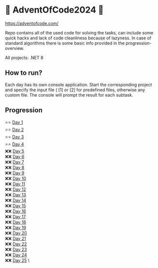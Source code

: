 # 🎄 AdventOfCode2024 🎄
https://adventofcode.com/

Repo contains all of the used code for solving the tasks, can include some quick hacks and lack of code cleanliness because of lazyness. In case of standard algorithms there is some basic info provided in the progression-overview.

All projects: .NET 8

## How to run?
Each day has its own console application. Start the corresponding project and specify the input file ( [1] or [2] for predefined files, 
otherwise any custom file. The console will prompt the result for each subtask. 

## Progression
:star::star: [Day  1](/AdventOfCode2024/Day01) \
:star::star: [Day  2](/AdventOfCode2024/Day02) \
:star::star: [Day  3](/AdventOfCode2024/Day03) \
:star::star: [Day  4](/AdventOfCode2024/Day04) \
:x::x: [Day  5](/AdventOfCode2024/Day05) \
:x::x: [Day  6](/AdventOfCode2024/Day06) \
:x::x: [Day  7](/AdventOfCode2024/Day07) \
:x::x: [Day  8](/AdventOfCode2024/Day08) \
:x::x: [Day  9](/AdventOfCode2024/Day09) \
:x::x: [Day 10](/AdventOfCode2024/Day10) \
:x::x: [Day 11](/AdventOfCode2024/Day11) \
:x::x: [Day 12](/AdventOfCode2024/Day12) \
:x::x: [Day 13](/AdventOfCode2024/Day13) \
:x::x: [Day 14](/AdventOfCode2024/Day14) \
:x::x: [Day 15](/AdventOfCode2024/Day15) \
:x::x: [Day 16](/AdventOfCode2024/Day16) \
:x::x: [Day 17](/AdventOfCode2024/Day17) \
:x::x: [Day 18](/AdventOfCode2024/Day18) \
:x::x: [Day 19](/AdventOfCode2024/Day19) \
:x::x: [Day 20](/AdventOfCode2024/Day20) \
:x::x: [Day 21](/AdventOfCode2024/Day21) \
:x::x: [Day 22](/AdventOfCode2024/Day22) \
:x::x: [Day 23](/AdventOfCode2024/Day23) \
:x::x: [Day 24](/AdventOfCode2024/Day24) \
:x::x: [Day 25](/AdventOfCode2024/Day25) \
